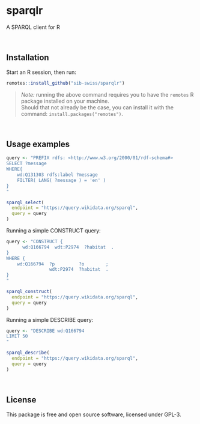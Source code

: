# sparqlr

A SPARQL client for R

<br>

## Installation

Start an R session, then run:

```R
remotes::install_github("sib-swiss/sparqlr")
```

> *Note:* running the above command requires you to have the `remotes` R
> package installed on your machine.  
> Should that not already be the case, you can install it with the command:
> `install.packages("remotes")`.

<br>

## Usage examples

```R
query <- "PREFIX rdfs: <http://www.w3.org/2000/01/rdf-schema#>
SELECT ?message
WHERE{
    wd:Q131303 rdfs:label ?message
    FILTER( LANG( ?message ) = 'en' )
}
"

sparql_select(
  endpoint = "https://query.wikidata.org/sparql",
  query = query 
)
```

Running a simple CONSTRUCT query:

```R
query <- "CONSTRUCT {
      wd:Q166794  wdt:P2974  ?habitat  .
}
WHERE {
    wd:Q166794  ?p         ?o        ;
                wdt:P2974  ?habitat  .
}
"

sparql_construct(
  endpoint = "https://query.wikidata.org/sparql",
  query = query 
)
```

Running a simple DESCRIBE query:

```R
query <- "DESCRIBE wd:Q166794
LIMIT 50
"

sparql_describe(
  endpoint = "https://query.wikidata.org/sparql",
  query = query 
)
```

<br>

## License

This package is free and open source software, licensed under GPL-3.
